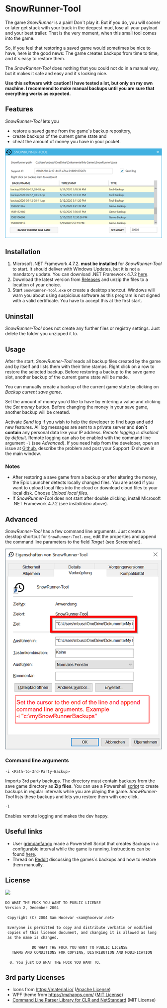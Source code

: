 ﻿# SnowRunner-Tool

The game *SnowRunner* is a pain! Don´t play it. But if you do, you will sooner or later get stuck with your truck in the deepest mud, lose all your payload and your best trailer. That is the very moment, when this small tool comes into the game.

So, if you feel that restoring a saved game would sometimes be nice to have, here is the good news: The game creates backups from time to time, and it´s easy to restore them.

The *SnowRunner-Tool* does nothing that you could not do in a manual way, but it makes it safe and easy and it´s looking nice.

**Use this software with caution! I have tested a lot, but only on my own machine. I recommend to make manual backups until you are sure that everything works as expected.**

## Features

*SnowRunner-Tool* lets you
- restore a saved game from the game´s backup repository,
- create backups of the current game state and
- cheat the amount of money you have in your pocket.

![SnowRunner-Tool](images/SnowRunner-Tool_Screenshot.png)

## Installation

1. Microsoft .NET Framework 4.7.2. **must be installed** for *SnowRunner-Tool* to start. It should deliver with Windows Updates, but it is not a mandatory update. You can download .NET Framework 4.7.2 [here](http://go.microsoft.com/fwlink/?linkid=863262).
2. Download the latest version from [Releases](https://github.com/elpatron68/SnowRunner-Tool/releases) and unzip the files to a location of your choice.
3. Start `SnowRunner-Tool.exe` or create a desktop shortcut. Windows will warn you about using suspicious software as this program is not signed with a valid certificate. You have to accept this at the first start.


## Uninstall

*SnowRunner-Tool* does not create any further files or registry settings. Just delete the folder you unzipped it to.

## Usage

After the start, *SnowRunner-Tool* reads all backup files created by the game and by itself and lists them with their time stamps. Right click on a row to restore the selected backup. Before restoring a backup to the save game slot, another backup of the current game state will be made.

You can manually create a backup of the current game state by clicking on *Backup current save game*.

Set the amount of money you´d like to have by entering a value and clicking the *Set money* button. Before changing the money in your save game, another backup will be created.

Activate *Send log* if you wish to help the developer to find bugs and add new features. All log messages are sent to a private server and **don´t contain** any personal data like your IP address. *Remote logging is disabled by default*. Remote logging can also be enabled with the command line argument `-l` (see *Advanced*). If you need help from the developer, open an issue at [Github](https://github.com/elpatron68/SnowRunner-Tool/issues), describe the problem and post your Support ID shown in the main window.

### Notes

* After restoring a save game from a backup or after altering the money, the Epic Launcher detects locally changed files. You are asked if you want to upload local files into the cloud or download cloud files to your local disk. Choose *Upload local files*.
* If *SnowRunner-Tool* does not start after double clicking, install Microsoft .NET Framework 4.7.2 (see *Installation* above).

## Advanced

*SnowRunner-Tool* has a few command line arguments. Just create a desktop shortcut for `SnowRunner-Tool.exe`, edit the properties and append the command line parameters to the field *Target* (see Screenshot).

![](images/DesktopShortcutSettings.png)

### Command line arguments

`-i <Path-to-3rd-Party-Backup>`

Imports 3rd party backups. The directory must contain backups from the save game directory as **Zip files**. You can use a Powershell [script](https://forums.focus-home.com/user/grimdanfango) to create backups in regular intervals while you are playing the game. *SnowRunner-Tool* lists these backups and lets you restore them with one click.

`-l`

Enables remote logging and makes the dev happy.

## Useful links

- User [grimdanfango](https://forums.focus-home.com/user/grimdanfango) made a Powershell Script that creates Backups in a configurable interval while the game is running. Instructions can be found <a href="https://forums.focus-home.com/topic/47932/backup-save-game-script" target="_blank">here</a>.
- Thread on <a href="https://www.reddit.com/r/snowrunner/comments/gdf1jt/pc_snowrunner_backs_up_your_saved_games_heres_how/" target="_blank">Reddit</a> discussing the games´s backups and how to restore them manually.

## License

![](http://www.wtfpl.net/wp-content/uploads/2012/12/wtfpl-badge-4.png)

```text
DO WHAT THE FUCK YOU WANT TO PUBLIC LICENSE 
Version 2, December 2004 

 Copyright (C) 2004 Sam Hocevar <sam@hocevar.net> 

 Everyone is permitted to copy and distribute verbatim or modified 
 copies of this license document, and changing it is allowed as long 
 as the name is changed. 

            DO WHAT THE FUCK YOU WANT TO PUBLIC LICENSE 
   TERMS AND CONDITIONS FOR COPYING, DISTRIBUTION AND MODIFICATION 

  0. You just DO WHAT THE FUCK YOU WANT TO.
 ```
 
 ## 3rd party Licenses
 
 - Icons from https://material.io/ ([Apache License](https://github.com/google/material-design-icons/blob/master/LICENSE))
 - WPF theme from https://mahapps.com/ ([MIT License](https://github.com/MahApps/MahApps.Metro/blob/develop/LICENSE))
 - [Command Line Parser Library for CLR and NetStandard](https://github.com/commandlineparser/commandline) (MIT License)
 
